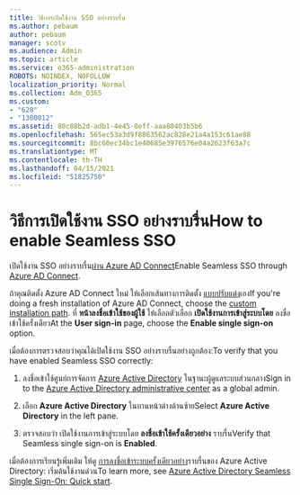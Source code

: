 ```yaml
---
title: วิธีการเปิดใช้งาน SSO อย่างราบรื่น
ms.author: pebaum
author: pebaum
manager: scotv
ms.audience: Admin
ms.topic: article
ms.service: o365-administration
ROBOTS: NOINDEX, NOFOLLOW
localization_priority: Normal
ms.collection: Adm_O365
ms.custom:
- "628"
- "1300012"
ms.assetid: 80c88b2d-adb1-4e45-8eff-aaa80403b5b6
ms.openlocfilehash: 565ec53a3d9f8863562ac828e21a4a153c61ae88
ms.sourcegitcommit: 8bc60ec34bc1e40685e3976576e04a2623f63a7c
ms.translationtype: MT
ms.contentlocale: th-TH
ms.lasthandoff: 04/15/2021
ms.locfileid: "51825750"
---
```

# <a name="how-to-enable-seamless-sso"></a><span data-ttu-id="21b5c-102">วิธีการเปิดใช้งาน SSO อย่างราบรื่น</span><span class="sxs-lookup"><span data-stu-id="21b5c-102">How to enable Seamless SSO</span></span>

<span data-ttu-id="21b5c-103">เปิดใช้งาน SSO อย่างราบรื่น[ผ่าน Azure AD Connect](https://docs.microsoft.com/azure/active-directory/connect/active-directory-aadconnect)</span><span class="sxs-lookup"><span data-stu-id="21b5c-103">Enable Seamless SSO through [Azure AD Connect](https://docs.microsoft.com/azure/active-directory/connect/active-directory-aadconnect).</span></span>
  
<span data-ttu-id="21b5c-104">ถ้าคุณติดตั้ง Azure AD Connect ใหม่ ให้เลือกเส้นทางการติดตั้ง [แบบปรับแต่ง](https://docs.microsoft.com/azure/active-directory/connect/active-directory-aadconnect-get-started-custom)เอง</span><span class="sxs-lookup"><span data-stu-id="21b5c-104">If you're doing a fresh installation of Azure AD Connect, choose the [custom installation path](https://docs.microsoft.com/azure/active-directory/connect/active-directory-aadconnect-get-started-custom).</span></span> <span data-ttu-id="21b5c-105">ที่ **หน้าลงชื่อเข้าใช้ของผู้ใช้** ให้เลือกตัวเลือก **เปิดใช้งานการเข้าสู่ระบบโดย** ลงชื่อเข้าใช้ครั้งเดียว</span><span class="sxs-lookup"><span data-stu-id="21b5c-105">At the **User sign-in** page, choose the **Enable single sign-on** option.</span></span>
  
<span data-ttu-id="21b5c-106">เมื่อต้องการตรวจสอบว่าคุณได้เปิดใช้งาน SSO อย่างราบรื่นอย่างถูกต้อง:</span><span class="sxs-lookup"><span data-stu-id="21b5c-106">To verify that you have enabled Seamless SSO correctly:</span></span>
  
1. <span data-ttu-id="21b5c-107">ลงชื่อเข้าใช้ศูนย์การจัดการ [Azure Active Directory](https://aad.portal.azure.com) ในฐานะผู้ดูแลระบบส่วนกลาง</span><span class="sxs-lookup"><span data-stu-id="21b5c-107">Sign in to the [Azure Active Directory administrative center](https://aad.portal.azure.com) as a global admin.</span></span>

2. <span data-ttu-id="21b5c-108">เลือก **Azure Active Directory** ในบานหน้าต่างด้านซ้าย</span><span class="sxs-lookup"><span data-stu-id="21b5c-108">Select **Azure Active Directory** in the left pane.</span></span>

3. <span data-ttu-id="21b5c-109">ตรวจสอบว่า เปิดใช้งานการเข้าสู่ระบบโดย **ลงชื่อเข้าใช้ครั้งเดียวอย่าง** ราบรื่น</span><span class="sxs-lookup"><span data-stu-id="21b5c-109">Verify that Seamless single sign-on is **Enabled**.</span></span>

<span data-ttu-id="21b5c-110">เมื่อต้องการเรียนรู้เพิ่มเติม ให้ดู [การลงชื่อเข้าระบบครั้งเดียวอย่าง](https://docs.microsoft.com/azure/active-directory/connect/active-directory-aadconnect-sso-quick-start)ราบรื่นของ Azure Active Directory: เริ่มต้นใช้งานด่วน</span><span class="sxs-lookup"><span data-stu-id="21b5c-110">To learn more, see [Azure Active Directory Seamless Single Sign-On: Quick start](https://docs.microsoft.com/azure/active-directory/connect/active-directory-aadconnect-sso-quick-start).</span></span>
  
